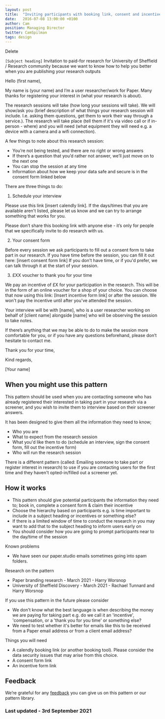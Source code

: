```yaml
---
layout: post
title:  "Inviting participants with booking link, consent and incentive form "
date:   2016-07-08 13:00:00 +0100
author: Cam
position: Managing Director
twitter: CamSpilman
tags: design
---
```


Delete

`[Subject heading]` Invitation to paid-for research for University of Sheffield / Research community because we want to know how to help you better when you are publishing your research outputs

Hello (first name),

My name is (your name) and I’m a user researcher/work for Paper. Many thanks for registering your interest in (what your research is about).

The research sessions will take (how long your sessions will take). We will show/ask you (brief description of what things your research session will include. I.e. asking them questions, get them to work their way through a service.). The research will take place (tell them if it's via video call or if in-person - where) and you will need (what equipment they will need e.g. a device with a camera and a wifi connection).

A few things to note about this research session:



* You’re not being tested, and there are no right or wrong answers
* If there’s a question that you’d rather not answer, we’ll just move on to the next one
* You can stop the session at any time
* Information about how we keep your data safe and secure is in the consent form linked below

There are three things to do:

1. Schedule your interview

Please use this link [insert calendly link]. If the days/times that you are available aren't listed, please let us know and we can try to arrange something that works for you.

Please don’t share this booking link with anyone else - it’s only for people that we specifically invite to do research with us.

2. Your consent form

Before every session we ask participants to fill out a consent form to take part in our research. If you have time before the session, you can fill it out here: [insert consent form link] If you don't have time, or if you'd prefer, we can talk through it at the start of your session.

3. £XX voucher to thank you for your time

We pay an incentive of £X for your participation in the research. This will be in the form of an online voucher for a shop of your choice. You can choose that now using this link: [Insert incentive form link] or after the session. We won't pay the incentive until after you've attended the session.

Your interview will be with [name], who is a user researcher working on behalf of [client name] alongside [name] who will be observing the session to take notes.

If there’s anything that we may be able to do to make the session more comfortable for you, or if you have any questions beforehand, please don’t hesitate to contact me.

Thank you for your time,

Kind regards,

[Your name]


## When you might use this pattern

This pattern should be used when you are contacting someone who has already registered their interested in taking part in your research via a screener, and you wish to invite them to interview based on their screener answers.

It has been designed to give them all the information they need to know;



* Who you are
* What to expect from the research session
* What you'd like them to do (schedule an interview, sign the consent form, fill out the incentive form)
* Who will run the research session

There is a different pattern (called: Emailing someone to take part or register interest in research) to use if you are contacting users for the first time and they haven't opted-in/filled out a screener yet.


## How it works



* This pattern should give potential participants the information they need to; book in, complete a consent form & claim their incentive
* Choose the hierarchy based on participants e.g. is time important to include in a subject heading or incentives or something else?
* If there is a limited window of time to conduct the research in you may want to add that to the subject heading to inform users early on
* You should consider how you are going to prompt participants near to the day/time of the session

Known problems



* We have seen our paper.studio emails sometimes going into spam folders.

Research on the pattern



* Paper branding research - March 2021 - Harry Worsnop
* University of Sheffield Discovery - March 2021 - Rachael Tunnard and Harry Worsnop

If you use this pattern in the future please consider



* We don't know what the best language is when describing the money we are paying for taking part e.g. do we call it an 'incentive', 'compensation, or a 'thank you for you time' or something else?
* We need to test whether it's better for emails like this to be received from a Paper email address or from a client email address?

Things you will need



* A calendly booking link (or another booking tool). Please consider the data security issues that may arise from this choice.
* A consent form link
* An incentive form link


## Feedback

We’re grateful for any [feedback](https://docs.google.com/forms/d/e/1FAIpQLSdQZa4pjPVUgcIEtStiH2jO4ByKhWHKyml7rz4B3xxBG7txKg/viewform) you can give us on this pattern or our pattern library.


### Last updated - 3rd September 2021
